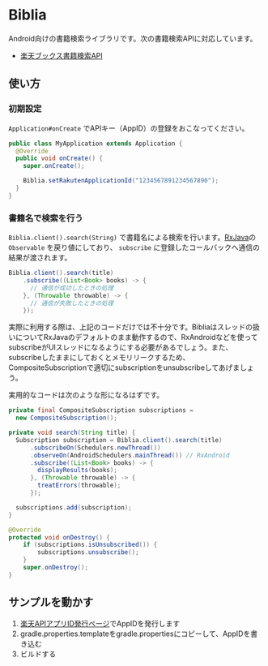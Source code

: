 Biblia
==========

Android向けの書籍検索ライブラリです。次の書籍検索APIに対応しています。

* [楽天ブックス書籍検索API](https://webservice.rakuten.co.jp/api/booksbooksearch/)

使い方
----------

### 初期設定

`Application#onCreate` でAPIキー（AppID）の登録をおこなってください。

```java
public class MyApplication extends Application {
  @Override
  public void onCreate() {
    super.onCreate();

    Biblia.setRakutenApplicationId("1234567891234567890");
  }
}
```

### 書籍名で検索を行う

`Biblia.client().search(String)` で書籍名による検索を行います。[RxJava](https://github.com/ReactiveX/RxJava)の `Observable` を戻り値にしており、 `subscribe` に登録したコールバックへ通信の結果が渡されます。

```java
Biblia.client().search(title)
    .subscribe((List<Book> books) -> {
      // 通信が成功したときの処理
    }, (Throwable throwable) -> {
      // 通信が失敗したときの処理
    });
```

実際に利用する際は、上記のコードだけでは不十分です。Bibliaはスレッドの扱いについてRxJavaのデフォルトのまま動作するので、RxAndroidなどを使ってsubscribeがUIスレッドになるようにする必要があるでしょう。また、subscribeしたままにしておくとメモリリークするため、CompositeSubscriptionで適切にsubscriptionをunsubscribeしてあげましょう。

実用的なコードは次のような形になるはずです。

```java
private final CompositeSubscription subscriptions =
  new CompositeSubscription();

private void search(String title) {
  Subscription subscription = Biblia.client().search(title)
      .subscribeOn(Schedulers.newThread())
      .observeOn(AndroidSchedulers.mainThread()) // RxAndroid
      .subscribe((List<Book> books) -> {
        displayResults(books);
      }, (Throwable throwable) -> {
        treatErrors(throwable);
      });

  subscriptions.add(subscription);
}

@Override
protected void onDestroy() {
    if (subscriptions.isUnsubscribed()) {
        subscriptions.unsubscribe();
    }
    super.onDestroy();
}
```

サンプルを動かす
----------

1. [楽天APIアプリID発行ページ](https://webservice.rakuten.co.jp/app/create)でAppIDを発行します
2. gradle.properties.templateをgradle.propertiesにコピーして、AppIDを書き込む
3. ビルドする
